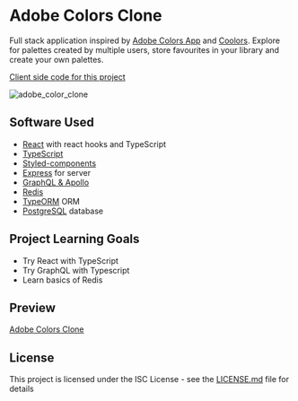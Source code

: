 # Adobe Colors Clone

Full stack application inspired by [Adobe Colors App](https://color.adobe.com/pl/explore) and [Coolors](https://coolors.co/). Explore for palettes created by multiple users, store favourites in your library and create your own palettes.

[Client side code for this project](https://github.com/bartstc/adobe-colors-clone-client)  

![adobe_color_clone](https://user-images.githubusercontent.com/42715741/63583481-65cc4780-c59b-11e9-9944-7c4322f71631.png)

## Software Used

* [React](https://reactjs.org/) with react hooks and TypeScript
* [TypeScript](https://www.typescriptlang.org/)
* [Styled-components](https://www.styled-components.com/)
* [Express](https://expressjs.com/) for server
* [GraphQL & Apollo](https://www.apollographql.com/)
* [Redis](https://redis.io/)
* [TypeORM](https://typeorm.io/#/) ORM
* [PostgreSQL](https://www.postgresql.org/) database

## Project Learning Goals

* Try React with TypeScript
* Try GraphQL with Typescript
* Learn basics of Redis

## Preview

[Adobe Colors Clone](https://react-adobe-color-clone.herokuapp.com/)

## License

This project is licensed under the ISC License - see the [LICENSE.md](LICENSE.md) file for details
